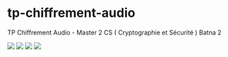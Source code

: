 # tp-chiffrement-audio
TP Chiffrement Audio - Master 2 CS ( Cryptographie et Sécurité ) Batna 2

![](https://github.com/NadhirBoukhenifra/tp-chiffrement-audio/tree/master/images/01.png?raw=true)
![](https://github.com/NadhirBoukhenifra/tp-chiffrement-audio/tree/master/images/02.png?raw=true)
![](https://github.com/NadhirBoukhenifra/tp-chiffrement-audio/tree/master/images/03.png?raw=true)
![](https://github.com/NadhirBoukhenifra/tp-chiffrement-audio/tree/master/images/04.png?raw=true)
